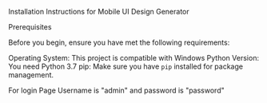 Installation Instructions for Mobile UI Design Generator

Prerequisites

Before you begin, ensure you have met the following requirements:

Operating System: This project is compatible with Windows
Python Version: You need Python 3.7 
pip: Make sure you have `pip` installed for package management.

For login Page 
Username is "admin" and password is "password"
